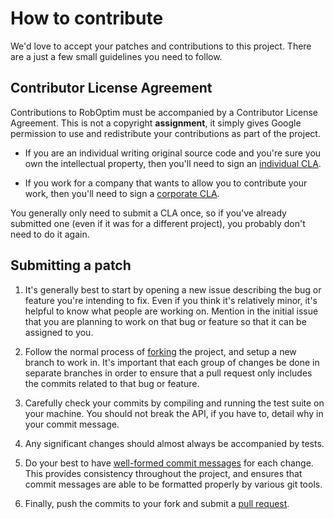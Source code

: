 # How to contribute #

We'd love to accept your patches and contributions to this project.  There are
a just a few small guidelines you need to follow.


## Contributor License Agreement ##

Contributions to RobOptim must be accompanied by a Contributor License
Agreement. This is not a copyright **assignment**, it simply gives
Google permission to use and redistribute your contributions as part
of the project.

  * If you are an individual writing original source code and you're sure you
    own the intellectual property, then you'll need to sign an [individual
    CLA][].

  * If you work for a company that wants to allow you to contribute your work,
    then you'll need to sign a [corporate CLA][].

You generally only need to submit a CLA once, so if you've already submitted
one (even if it was for a different project), you probably don't need to do it
again.

[individual CLA]: https://secure.echosign.com/public/hostedForm?formid=6E36JIE2DS4J23
[corporate CLA]: https://secure.echosign.com/public/hostedForm?formid=6E36JH542R7X4V


## Submitting a patch ##

  1. It's generally best to start by opening a new issue describing the bug or
     feature you're intending to fix.  Even if you think it's relatively minor,
     it's helpful to know what people are working on.  Mention in the initial
     issue that you are planning to work on that bug or feature so that it can
     be assigned to you.

  1. Follow the normal process of [forking][] the project, and setup a new
     branch to work in.  It's important that each group of changes be done in
     separate branches in order to ensure that a pull request only includes the
     commits related to that bug or feature.

  1. Carefully check your commits by compiling and running the test
     suite on your machine. You should not break the API, if you have
     to, detail why in your commit message.

  1. Any significant changes should almost always be accompanied by tests.

  1. Do your best to have [well-formed commit messages][] for each change.
     This provides consistency throughout the project, and ensures that commit
     messages are able to be formatted properly by various git tools.

  1. Finally, push the commits to your fork and submit a [pull request][].

[forking]: https://help.github.com/articles/fork-a-repo
[well-formed commit messages]: http://tbaggery.com/2008/04/19/a-note-about-git-commit-messages.html
[squash]: http://git-scm.com/book/en/Git-Tools-Rewriting-History#Squashing-Commits
[pull request]: https://help.github.com/articles/creating-a-pull-request
